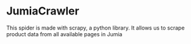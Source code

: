 # JumiaCrawler
This spider is made with scrapy, a python library. It allows us to scrape product data from all available pages in Jumia
